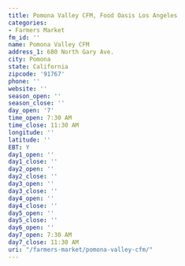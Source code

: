 ```yaml
---
title: Pomona Valley CFM, Food Oasis Los Angeles
categories:
- Farmers Market
fm_id: ''
name: Pomona Valley CFM
address_1: 680 North Gary Ave.
city: Pomona
state: California
zipcode: '91767'
phone: ''
website: ''
season_open: ''
season_close: ''
day_open: '7'
time_open: 7:30 AM
time_close: 11:30 AM
longitude: ''
latitude: ''
EBT: Y
day1_open: ''
day1_close: ''
day2_open: ''
day2_close: ''
day3_open: ''
day3_close: ''
day4_open: ''
day4_close: ''
day5_open: ''
day5_close: ''
day6_open: ''
day7_open: 7:30 AM
day7_close: 11:30 AM
uri: "/farmers-market/pomona-valley-cfm/"
---
```


